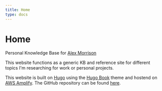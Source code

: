 ```yaml
---
title: Home
type: docs
---
```

# Home

Personal Knowledge Base for [Alex Morrison](https://github.com/a-morrison)

This website functions as a generic KB and reference site for different topics 
I'm researching for work or personal projects.

This website is built on [Hugo](https://gohugo.io) using the 
[Hugo Book](https://themes.gohugo.io/hugo-book/) theme 
and hostend on [AWS Amplify](https://aws.amazon.com/amplify/). The GitHub repository 
can be found [here](https://github.com/a-morrison/pkb). 